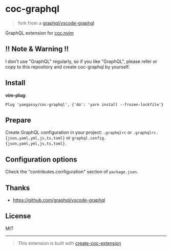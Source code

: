 # coc-graphql

> fork from a [graphql/vscode-graphql](https://github.com/graphql/vscode-graphql)

GraphQL extension for [coc.nvim](https://github.com/neoclide/coc.nvim)

## !! Note & Warning !!

I don't use "GraphQL" regularly, so if you like "GraphQL", please refer or copy to this repository and create coc-graphql by yourself.

## Install

**vim-plug**:

```vim
Plug 'yaegassy/coc-graphql', {'do': 'yarn install --frozen-lockfile'}
```

## Prepare

Create GraphQL configuration in your project: `.graphqlrc` or `.graphqlrc.{json,yaml,yml,js,ts,toml}` or `graphql.config.{json,yaml,yml,js,ts,toml}`.

## Configuration options

Check the "contributes.configuration" section of `package.json`.

## Thanks

- <https://github.com/graphql/vscode-graphql>

## License

MIT

---

> This extension is built with [create-coc-extension](https://github.com/fannheyward/create-coc-extension)
